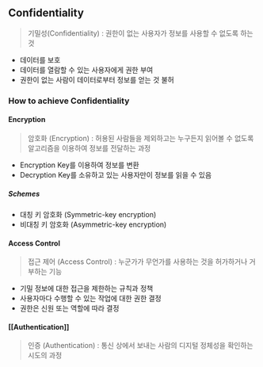 ## Confidentiality
> 기밀성(Confidentiality) : 권한이 없는 사용자가 정보를 사용할 수 없도록 하는 것

- 데이터를 보호
- 데이터를 열람할 수 있는 사용자에게 권한 부여
- 권한이 없는 사람이 데이터로부터 정보를 얻는 것 불허
### How to achieve Confidentiality
#### Encryption
> 암호화 (Encryption) : 허용된 사람들을 제외하고는 누구든지 읽어볼 수 없도록 알고리즘을 이용하여 정보를 전달하는 과정

- Encryption Key를 이용하여 정보를 변환
- Decryption Key를 소유하고 있는 사용자만이 정보를 읽을 수 있음
##### Schemes
- 대칭 키 암호화 (Symmetric-key encryption)
- 비대칭 키 암호화 (Asymmetric-key encryption)
#### Access Control
> 접근 제어 (Access Control) : 누군가가 무언가를 사용하는 것을 허가하거나 거부하는 기능

- 기밀 정보에 대한 접근을 제한하는 규칙과 정책
- 사용자마다 수행할 수 있는 작업에 대한 권한 결정
- 권한은 신원 또는 역할에 따라 결정
#### [[Authentication]]
> 인증 (Authentication) : 통신 상에서 보내는 사람의 디지털 정체성을 확인하는 시도의 과정